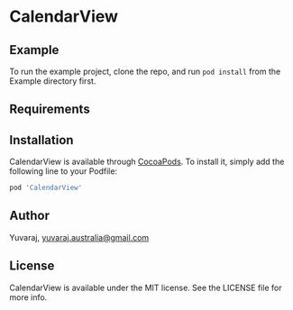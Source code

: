 # CalendarView

## Example

To run the example project, clone the repo, and run `pod install` from the Example directory first.

## Requirements

## Installation

CalendarView is available through [CocoaPods](https://cocoapods.org). To install
it, simply add the following line to your Podfile:

```ruby
pod 'CalendarView'
```

## Author

Yuvaraj, yuvaraj.australia@gmail.com

## License

CalendarView is available under the MIT license. See the LICENSE file for more info.
